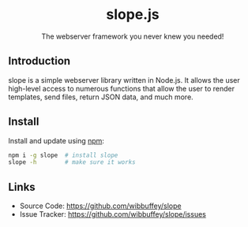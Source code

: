 <h1 align="center">slope.js</h1>
<p align="center">The webserver framework you never knew you needed!</p>

## Introduction

slope is a simple webserver library written in Node.js. It allows the user high-level access to numerous functions that allow the user to render templates, send files, return JSON data, and much more.

## Install

Install and update using [npm](https://npmjs.org):

```sh
npm i -g slope  # install slope
slope -h        # make sure it works
```

## Links

- Source Code: https://github.com/wibbuffey/slope
- Issue Tracker: https://github.com/wibbuffey/slope/issues
